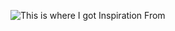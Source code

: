 ![This is where I got Inspiration From](https://github.com/user-attachments/assets/61085cdc-2c5d-42f3-a076-817189ddc478)
